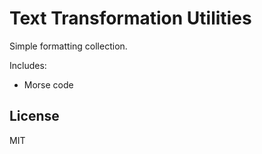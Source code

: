 # Text Transformation Utilities
Simple formatting collection.

Includes:
- Morse code

## License
MIT
